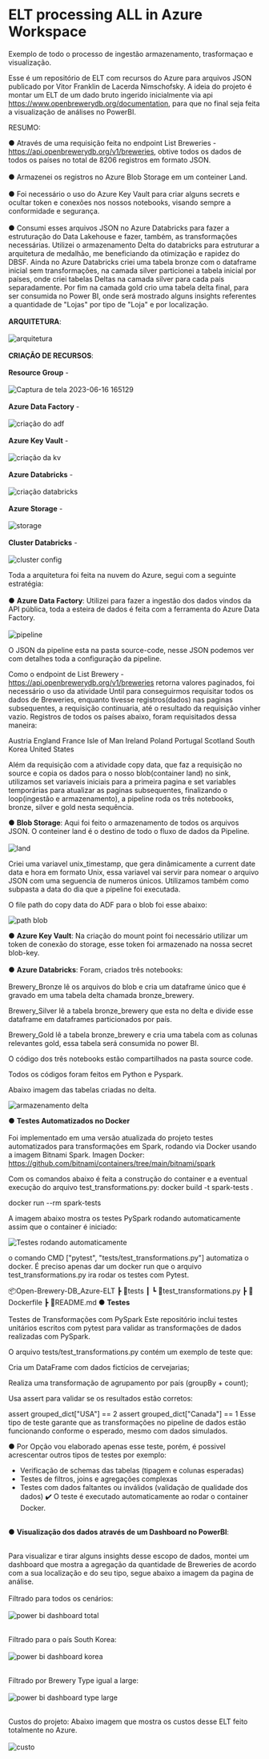 # ELT processing ALL in Azure Workspace
Exemplo de todo o processo de ingestão armazenamento, trasformaçao e visualização.

Esse é um repositório de ELT com recursos do Azure para arquivos JSON publicado por Vitor Franklin de Lacerda Nimschofsky.
A ideia do projeto é montar um ELT de um dado bruto ingerido inicialmente via api https://www.openbrewerydb.org/documentation, para que no final seja feita a visualização de análises no PowerBI.

RESUMO:

● Através de uma requisição feita no endpoint List Breweries - https://api.openbrewerydb.org/v1/breweries, obtive todos os dados de todos os países no total de 8206 registros em formato JSON.
<br><br>
● Armazenei os registros no Azure Blob Storage em um conteiner Land.
<br><br>
● Foi necessário o uso do Azure Key Vault para criar alguns secrets e ocultar token e conexões nos nossos notebooks, visando sempre a conformidade e segurança.
<br><br>
● Consumi esses arquivos JSON no Azure Databricks para fazer a estruturação do Data Lakehouse e fazer, também, as transformações necessárias.
Utilizei o armazenamento Delta do databricks para estruturar a arquitetura de medalhão, me beneficiando da otimização e rapidez do DBSF.
Ainda no Azure Databricks criei uma tabela bronze com o dataframe inicial sem transformações, na camada silver particionei a tabela inicial por países, onde criei tabelas Deltas na camada silver para cada país separadamente.
Por fim na camada gold crio uma tabela delta final, para ser consumida no Power BI, onde será mostrado alguns insights referentes a quantidade de "Lojas" por tipo de "Loja" e por localização.
<br><br>
**ARQUITETURA**:
<br><br>
![arquitetura](https://github.com/vitornimschofsky/Open-Brewery-DB_Azure-ELT/assets/89933194/db7b526f-2553-4e4a-9e52-3b8bd1b16a62)
<br><br>
**CRIAÇÃO DE RECURSOS**:
<br><br>
**Resource Group** -
<br><br>
![Captura de tela 2023-06-16 165129](https://github.com/vitornimschofsky/Open-Brewery-DB_Azure-ELT/assets/89933194/6d08076c-c7a2-41c3-8484-5aa26a0820b8)
<br><br>
**Azure Data Factory** -
<br><br>
![criação do adf](https://github.com/vitornimschofsky/Open-Brewery-DB_Azure-ELT/assets/89933194/55fbd588-31f6-4ba0-938a-8fbecddc3517)
<br><br>
**Azure Key Vault** -
<br><br>
![criação da kv](https://github.com/vitornimschofsky/Open-Brewery-DB_Azure-ELT/assets/89933194/7524f247-fff8-4adc-ad60-62a495dc368e)
<br><br>
**Azure Databricks** -
<br><br>
![criação databricks](https://github.com/vitornimschofsky/Open-Brewery-DB_Azure-ELT/assets/89933194/832bac2d-2c3e-40c6-abb6-b0490d5167ed)
<br><br>
**Azure Storage** -
<br><br>
![storage](https://github.com/vitornimschofsky/Open-Brewery-DB_Azure-ELT/assets/89933194/c9ad3cae-a774-4a87-b4c7-c56a5a3dd46c)
<br><br>
**Cluster Databricks** -
<br><br>
![cluster config](https://github.com/vitornimschofsky/Open-Brewery-DB_Azure-ELT/assets/89933194/c5dc6601-1bad-4983-9c65-f5b8fda11afb)



Toda a arquitetura foi feita na nuvem do Azure, segui com a seguinte estratégia:
<br><br>
● **Azure Data Factory**: Utilizei para fazer a ingestão dos dados vindos da API pública, toda a esteira de dados é feita com a ferramenta do Azure Data Factory.
<br><br>
![pipeline](https://github.com/vitornimschofsky/Open-Brewery-DB_Azure-ELT/assets/89933194/38ab5806-6603-46aa-b31e-421612f01029)


O JSON da pipeline esta na pasta source-code, nesse JSON podemos ver com detalhes toda a configuração da pipeline.

Como o endpoint de List Brewery - https://api.openbrewerydb.org/v1/breweries retorna valores paginados, foi necessário o uso da atividade Until para conseguirmos requisitar todos os dados de Breweries, enquanto tivesse registros(dados) nas paginas subsequentes, a requisição continuaria, até o resultado da requisição vinher vazio. Registros de todos os países abaixo, foram requisitados dessa maneira:

Austria
England
France
Isle of Man
Ireland
Poland
Portugal
Scotland
South Korea
United States

Além da requisição com a atividade copy data, que faz a requisição no source e copia os dados para o nosso blob(container land) no sink, utilizamos set variaveis iniciais para a primeira pagina e set variables temporárias para atualizar as paginas subsequentes, finalizando o loop(ingestão e armazenamento),
a pipeline roda os três notebooks, bronze, silver e gold nesta sequência.

● **Blob Storage**: Aqui foi feito o armazenamento de todos os arquivos JSON. O conteiner land é o destino de todo o fluxo de dados da Pipeline.
<br><br>
![land](https://github.com/vitornimschofsky/Open-Brewery-DB_Azure-ELT/assets/89933194/4b168860-ff9e-470b-b294-628280b96044)


Criei uma variavel unix_timestamp, que gera dinâmicamente a current date data e hora em formato Unix, essa variavel vai servir para nomear o arquivo JSON com uma seguencia de numeros únicos.
Utilizamos também como subpasta a data do dia que a pipeline foi executada.

O file path do copy data do ADF para o blob foi esse abaixo:

![path blob](https://github.com/vitornimschofsky/Open-Brewery-DB_Azure-ELT/assets/89933194/4061eee1-351e-404c-9034-f616776a8888)


● **Azure Key Vault**: Na criação do mount point foi necessário utilizar um token de conexão do storage, esse token foi armazenado na nossa secret blob-key.
<br><br>
● **Azure Databricks**: Foram, criados três notebooks:
<br><br>
Brewery_Bronze lê os arquivos do blob e cria um dataframe único que é gravado em uma tabela delta chamada bronze_brewery.

Brewery_Silver lê a tabela bronze_brewery que esta no delta e divide esse dataframe em dataframes particionados por país.

Brewery_Gold lê a tabela bronze_brewery e cria uma tabela com as colunas relevantes gold, essa tabela será consumida no power BI.

O código dos três notebooks estão compartilhados na pasta source code. 

Todos os códigos foram feitos em Python e Pyspark.

Abaixo imagem das tabelas criadas no delta.

![armazenamento delta](https://github.com/vitornimschofsky/Open-Brewery-DB_Azure-ELT/assets/89933194/bf6de641-0d2a-4d6c-aa04-7ca8bb19e839)


● **Testes Automatizados no Docker**
<br><br>
Foi implementado em uma versão atualizada do projeto testes automatizados para transformações em Spark, rodando via Docker usando a imagem Bitnami Spark.
Imagen Docker: https://github.com/bitnami/containers/tree/main/bitnami/spark

Com os comandos abaixo é feita a construção do container e a eventual execução do arquivo test_transformations.py:
docker build -t spark-tests .

docker run --rm spark-tests

A imagem abaixo mostra os testes PySpark rodando automaticamente assim que o container é iniciado:

![Testes rodando automaticamente](https://github.com/user-attachments/assets/6cfdbf55-fcf7-4bbc-9fb0-a48f54cc9e5b)

o comando CMD ["pytest", "tests/test_transformations.py"] automatiza o docker.
É preciso apenas dar um docker run que o arquivo test_transformations.py ira rodar os testes com Pytest.

📦Open-Brewery-DB_Azure-ELT
┣ 📂tests
┃ ┗ 📜test_transformations.py
┣ 📜Dockerfile
┣ 📜README.md
● **Testes**
<br><br>
Testes de Transformações com PySpark
Este repositório inclui testes unitários escritos com pytest para validar as transformações de dados realizadas com PySpark.

O arquivo tests/test_transformations.py contém um exemplo de teste que:

Cria um DataFrame com dados fictícios de cervejarias;

Realiza uma transformação de agrupamento por país (groupBy + count);

Usa assert para validar se os resultados estão corretos:

assert grouped_dict["USA"] == 2
assert grouped_dict["Canada"] == 1
Esse tipo de teste garante que as transformações no pipeline de dados estão funcionando conforme o esperado, mesmo com dados simulados.

● Por Opção vou elaborado apenas esse teste, porém, é possivel acrescentar outros tipos de testes por exemplo:
 - Verificação de schemas das tabelas (tipagem e colunas esperadas)
 - Testes de filtros, joins e agregações complexas
 - Testes com dados faltantes ou inválidos (validação de qualidade dos dados)
✔️ O teste é executado automaticamente ao rodar o container Docker.
<br><br>

● **Visualização dos dados através de um Dashboard no PowerBI**:
<br><br>

Para visualizar e tirar alguns insights desse escopo de dados, montei um dashboard que mostra a agregação da quantidade de Breweries de acordo com a sua localização e do seu tipo, segue abaixo a imagem da pagina de análise.
<br><br>
Filtrado para todos os cenários:
<br><br>
![power bi dashboard total](https://github.com/vitornimschofsky/Open-Brewery-DB_Azure-ELT/assets/89933194/9210b398-2f54-41b6-b3ca-43e8b8f28d01)
<br><br>

Filtrado para o país South Korea:
<br><br>
![power bi dashboard korea](https://github.com/vitornimschofsky/Open-Brewery-DB_Azure-ELT/assets/89933194/f5542219-94ce-455c-9369-f850a17ed3ab)
<br><br>

Filtrado por Brewery Type igual a large:
<br><br>
![power bi dashboard type large](https://github.com/vitornimschofsky/Open-Brewery-DB_Azure-ELT/assets/89933194/79e77807-46e2-4df4-8401-c82c0b66a729)
<br><br>

Custos do projeto: Abaixo imagem que mostra os custos desse ELT feito totalmente no Azure.
<br><br>
![custo](https://github.com/vitornimschofsky/Open-Brewery-DB_Azure-ELT/assets/89933194/70063c62-10aa-4ccd-925d-768e3f01006a)
<br><br>


